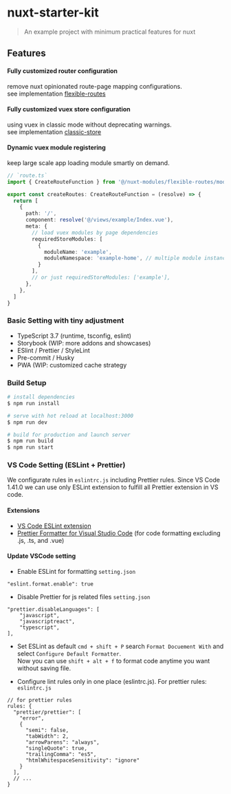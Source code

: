 # nuxt-starter-kit

> An example project with minimum practical features for nuxt

## Features

#### Fully customized router configuration
remove nuxt opinionated route-page mapping configurations.<br>
see implementation [flexible-routes](https://github.com/guAnsunyata/nuxt-starter-kit/tree/master/src/nuxt-modules/flexible-routes)

#### Fully customized vuex store configuration
using vuex in classic mode without deprecating warnings.<br>
see implementation [classic-store](https://github.com/guAnsunyata/nuxt-starter-kit/tree/master/src/nuxt-modules/classic-store)

#### Dynamic vuex module registering
keep large scale app loading module smartly on demand.

```typescript
// `route.ts`
import { CreateRouteFunction } from '@/nuxt-modules/flexible-routes/module'

export const createRoutes: CreateRouteFunction = (resolve) => {
  return [
    {
      path: '/',
      component: resolve('@/views/example/Index.vue'),
      meta: {
        // load vuex modules by page dependencies
        requiredStoreModules: [
          {
            moduleName: 'example',
            moduleNamespace: 'example-home', // multiple module instances by giving different namespace
          }
        ],
        // or just requiredStoreModules: ['example'],
      },
    },
  ]
}
```

### Basic Setting with tiny adjustment
- TypeScript 3.7 (runtime, tsconfig, eslint)
- Storybook (WIP: more addons and showcases)
- ESlint / Prettier / StyleLint
- Pre-commit / Husky
- PWA (WIP: customized cache strategy

### Build Setup

``` bash
# install dependencies
$ npm run install

# serve with hot reload at localhost:3000
$ npm run dev

# build for production and launch server
$ npm run build
$ npm run start

```

### VS Code Setting (ESLint + Prettier)
We configurate rules in `eslintrc.js` including Prettier rules.
Since VS Code 1.41.0 we can use only ESLint extension to fulfill all Prettier extension in VS code.

#### Extensions
- [VS Code ESLint extension](https://marketplace.visualstudio.com/items?itemName=dbaeumer.vscode-eslint)
- [Prettier Formatter for Visual Studio Code](https://marketplace.visualstudio.com/items?itemName=esbenp.prettier-vscode) (for code formatting excluding .js, .ts, and .vue)

#### Update VSCode setting
- Enable ESLint for formatting
`setting.json`
```
"eslint.format.enable": true
```

- Disable Prettier for js related files
`setting.json`
```
"prettier.disableLanguages": [
    "javascript",
    "javascriptreact",
    "typescript",
],
```

- Set ESLint as default
`cmd + shift + P` search `Format Docuement With` and select `Configure Default Formatter`.
<br>Now you can use `shift + alt + f` to format code anytime you want without saving file.

- Configure lint rules only in one place (eslintrc.js).
For prettier rules:
`eslintrc.js`
```
// for prettier rules
rules: {
  "prettier/prettier": [
    "error",
    {
      "semi": false,
      "tabWidth": 2,
      "arrowParens": "always",
      "singleQuote": true,
      "trailingComma": "es5",
      "htmlWhitespaceSensitivity": "ignore"
    }
  ],
  // ...
}
```

